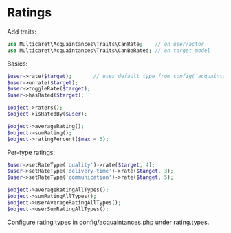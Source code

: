 # Ratings

Add traits:

```php
use Multicaret\Acquaintances\Traits\CanRate;    // on user/actor
use Multicaret\Acquaintances\Traits\CanBeRated; // on target model
```

Basics:

```php
$user->rate($target);       // uses default type from config('acquaintances.rating.defaults.type')
$user->unrate($target);
$user->toggleRate($target);
$user->hasRated($target);

$object->raters();
$object->isRatedBy($user);

$object->averageRating();
$object->sumRating();
$object->ratingPercent($max = 5);
```

Per-type ratings:

```php
$user->setRateType('quality')->rate($target, 4);
$user->setRateType('delivery-time')->rate($target, 3);
$user->setRateType('communication')->rate($target, 5);

$object->averageRatingAllTypes();
$object->sumRatingAllTypes();
$object->userAverageRatingAllTypes();
$object->userSumRatingAllTypes();
```

Configure rating types in config/acquaintances.php under rating.types.
